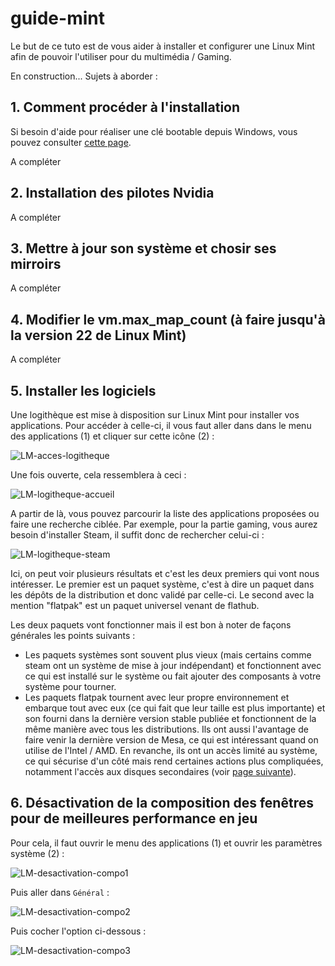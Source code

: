 # guide-mint

Le but de ce tuto est de vous aider à installer et configurer une Linux Mint afin de pouvoir l'utiliser pour du multimédia / Gaming.

En construction... Sujets à aborder :

## 1. Comment procéder à l'installation

Si besoin d'aide pour réaliser une clé bootable depuis Windows, vous pouvez consulter [cette page](https://github.com/Gaming-Linux-FR/glf-astuces/blob/main/README.md#comment-cr%C3%A9er-une-cl%C3%A9-bootable-depuis-windows).

A compléter

## 2. Installation des pilotes Nvidia

A compléter

## 3. Mettre à jour son système et chosir ses mirroirs

A compléter

## 4. Modifier le vm.max_map_count (à faire jusqu'à la version 22 de Linux Mint)

A compléter

## 5. Installer les logiciels

Une logithèque est mise à disposition sur Linux Mint pour installer vos applications. Pour accéder à celle-ci, il vous faut aller dans dans le menu des applications (1) et cliquer sur cette icône (2) :

![LM-acces-logitheque](https://github.com/Gaming-Linux-FR/guide-mint/assets/21110485/ad2a9e25-274a-48fb-983d-f4e8d470ea7c)

Une fois ouverte, cela ressemblera à ceci :

![LM-logitheque-accueil](https://github.com/Gaming-Linux-FR/guide-mint/assets/21110485/84b0a680-438e-455d-9951-7647504b6b55)

A partir de là, vous pouvez parcourir la liste des applications proposées ou faire une recherche ciblée. Par exemple, pour la partie gaming, vous aurez besoin d'installer Steam, il suffit donc de rechercher celui-ci :

![LM-logitheque-steam](https://github.com/Gaming-Linux-FR/guide-mint/assets/21110485/35f8db07-d685-44cd-b927-f59f5cf0816b)

Ici, on peut voir plusieurs résultats et c'est les deux premiers qui vont nous intéresser. Le premier est un paquet système, c'est à dire un paquet dans les dépôts de la distribution et donc validé par celle-ci. Le second avec la mention "flatpak" est un paquet universel venant de flathub.

Les deux paquets vont fonctionner mais il est bon à noter de façons générales les points suivants :
- Les paquets systèmes sont souvent plus vieux (mais certains comme steam ont un système de mise à jour indépendant) et fonctionnent avec ce qui est installé sur le système ou fait ajouter des composants à votre système pour tourner.
- Les paquets flatpak tournent avec leur propre environnement et embarque tout avec eux (ce qui fait que leur taille est plus importante) et son fourni dans la dernière version stable publiée et fonctionnent de la même manière avec tous les distributions. Ils ont aussi l'avantage de faire venir la dernière version de Mesa, ce qui est intéressant quand on utilise de l'Intel / AMD. En revanche, ils ont un accès limité au système, ce qui sécurise d'un côté mais rend certaines actions plus compliquées, notamment l'accès aux disques secondaires (voir [page suivante](https://github.com/Gaming-Linux-FR/glf-astuces?tab=readme-ov-file#acc%C3%A8s-%C3%A0-un-second-disque-sur-steam-flatpak)).

## 6. Désactivation de la composition des fenêtres pour de meilleures performance en jeu

Pour cela, il faut ouvrir le menu des applications (1) et ouvrir les paramètres système (2) :

![LM-desactivation-compo1](https://github.com/Gaming-Linux-FR/guide-mint/assets/21110485/a4790345-ced0-459f-894b-7b4e79f649cf)

Puis aller dans `Général` :

![LM-desactivation-compo2](https://github.com/Gaming-Linux-FR/guide-mint/assets/21110485/6abede6b-faba-48b8-a1e6-0409f5e3aa48)

Puis cocher l'option ci-dessous :

![LM-desactivation-compo3](https://github.com/Gaming-Linux-FR/guide-mint/assets/21110485/d89d66ce-6ebb-4970-b6f9-b3f6aa58bc78)
